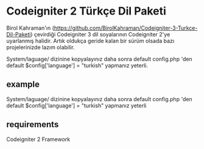 Codeigniter 2 Türkçe Dil Paketi
============================================

Birol Kahraman'ın (https://github.com/BirolKahraman/Codeigniter-3-Turkce-Dil-Paketi) çevirdiği Codeigniter 3 dil soyalarının Codeigniter 2'ye uyarlanmış halidir. Artık oldukça geride kalan bir sürüm olsada bazı projelerinizde lazım olabilir.

System/laguage/ dizinine kopyalayınız daha sonra default config.php 'den default $config['language'] = "turkish" yapmanız yeterli.

## example
System/laguage/ dizinine kopyalayınız daha sonra default config.php 'den default $config['language'] = "turkish" yapmanız yeterli

## requirements

Codeigniter 2 Framework


